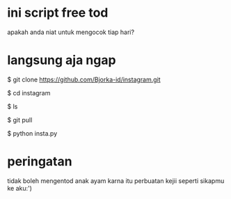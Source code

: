 # ini script free tod
 apakah anda niat untuk
 mengocok tiap hari? 
# langsung aja ngap
$ git clone https://github.com/Bjorka-id/instagram.git

$ cd instagram

$ ls

$ git pull

$ python insta.py
# peringatan
tidak boleh mengentod anak ayam
karna itu perbuatan kejii
seperti sikapmu ke aku:')


